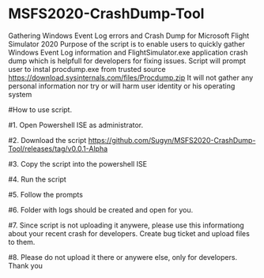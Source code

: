 # MSFS2020-CrashDump-Tool
Gathering Windows Event Log errors and Crash Dump for Microsoft Flight Simulator 2020
Purpose of the script is to enable users to quickly gather Windows Event Log information and FlightSimulator.exe application crash dump which is helpfull for developers for fixing issues.
Script will prompt user to instal procdump.exe from trusted source https://download.sysinternals.com/files/Procdump.zip
It will not gather any personal information nor try or will harm user identity or his operating system


#How to use script.

#1. Open Powershell ISE as administrator.

#2. Download the script https://github.com/Sugyn/MSFS2020-CrashDump-Tool/releases/tag/v0.0.1-Alpha

#3. Copy the script into the powershell ISE

#4. Run the script

#5. Follow the prompts

#6. Folder with logs should be created and open for you.

#7. Since script is not uploading it anywere, please use this informationg about your recent crash for developers. Create bug ticket and upload files to them.

#8. Please do not upload it there or anywere else, only for developers. Thank you
